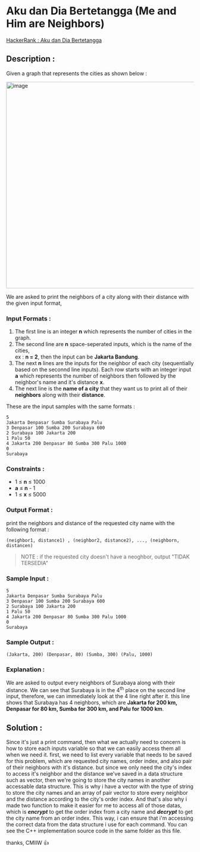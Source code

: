 # Aku dan Dia Bertetangga (Me and Him are Neighbors)

[HackerRank : Aku dan Dia Bertetangga](https://www.hackerrank.com/contests/alpro-its-sd-m4-e-2022/challenges/aku-dan-dia-bertetangga)

## Description :
Given a graph that represents the cities as shown below :
  
<img width="554" alt="image" src="https://user-images.githubusercontent.com/105977864/209458388-3dc73f44-baeb-4a22-8c08-95898b30ba07.png">
  
We are asked to print the neighbors of a city along with their distance with the given input format,
  
### Input Formats :
1. The first line is an integer **n** which represents the number of cities in the graph.
2. The second line are **n** space-seperated inputs, which is the name of the cities,  
ex : **n = 2**, then the input can be **Jakarta Bandung**.
3. The next **n** lines are the inputs for the neighbor of each city (sequentially based on the seconnd line inputs). Each row starts with an integer input **a** which represents the number of neighbors then followed by the neighbor's name and it's distance **x**.
4. The next line is the **name of a city** that they want us to print all of their **neighbors** along with their **distance**.
  
These are the input samples with the same formats :

```
5
Jakarta Denpasar Sumba Surabaya Palu
3 Denpasar 100 Sumba 200 Surabaya 600
2 Surabaya 100 Jakarta 200
1 Palu 50
4 Jakarta 200 Denpasar 80 Sumba 300 Palu 1000
0
Surabaya
```

### Constraints :
- 1 &le; **n** &le; 1000
- **a** &le; **n** - 1
- 1 &le; **x** &le; 5000

### Output Format :
print the neighbors and distance of the requested city name with the following format :  
  
```
(neighbor1, distance1) , (neighbor2, distance2), ..., (neighborn, distancen)
```

>NOTE : if the requested city doesn't have a neoghbor, output "TIDAK TERSEDIA"
  
### Sample Input :
```
5
Jakarta Denpasar Sumba Surabaya Palu
3 Denpasar 100 Sumba 200 Surabaya 600
2 Surabaya 100 Jakarta 200
1 Palu 50
4 Jakarta 200 Denpasar 80 Sumba 300 Palu 1000
0
Surabaya
```  

### Sample Output :
```
(Jakarta, 200) (Denpasar, 80) (Sumba, 300) (Palu, 1000) 
```  

### Explanation :
We are asked to output every neighbors of Surabaya along with their distance. We can see that Surabaya is in the 4<sup>th</sup> place on the second line input, therefore, we can immediately look at the 4 line right after it. this line shows that Surabaya has 4 neighbors, which are **Jakarta for 200 km, Denpasar for 80 km, Sumba for 300 km, and Palu for 1000 km**.


## Solution :
Since it's just a print command, then what we actually need to concern is how to store each inputs variable so that we can easily access them all when we need it. first, we need to list every variable that needs to be saved for this problem, which are requested city names, order index, and also pair of their neighbors with it's distance. but since we only need the city's index to access it's neighbor and the distance we've saved in a data structure such as vector, then we're going to store the city names in another accessable data structure. This is why i have a vector with the type of string to store the city names and an array of pair vector to store every neighbor and the distance according to the city's order index. And that's also why i made two function to make it easier for me to access all of those datas, which is ***encrypt*** to get the order index from a city name and ***decrypt*** to get the city name from an order index. This way, i can ensure that i'm accessing the correct data from the data structure i use for each command. You can see the C++ implementation source code in the same folder as this file.
  
thanks, CMIIW :thumbsup:
